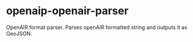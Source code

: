 openaip-openair-parser
=
OpenAIR format parser. Parses openAIR formatted string and outputs it as GeoJSON.

